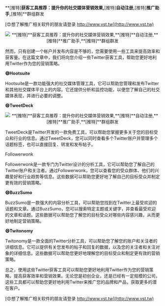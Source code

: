 **[推特]**获客工具推荐：提升你的社交媒体营销效果,**[推特]**自动注册,**[推特]**推广助手,**[推特]**群组群发

[😍想了解推广相关软件的朋友请登录 http://www.vst.tw](http://www.vst.tw)

 <center><img src="https://vst.tw/MP4/tuiguang/png/3.png" alt="**[推特]**获客工具推荐：提升你的社交媒体营销效果,**[推特]**自动注册,**[推特]**推广助手,**[推特]**群组群发"></center>

然而，只有创建一个帐户并发布内容是不够的，您需要使用一些工具来提高效率和获客量。在这篇文章中，我们将向您介绍一些Twitter获客工具，帮助您更好地利用Twitter作为您的营销策略。

**😄Hootsuite**

Hootsuite是一款功能强大的社交媒体管理工具，它可以帮助您管理和发布Twitter和其他社交媒体平台上的内容。它还提供分析和监控功能，以便您了解自己的社交媒体表现，并进行必要的调整。

**😄TweetDeck**

 <center><img src="https://vst.tw/MP4/tuiguang/png/5.png" alt="**[推特]**获客工具推荐：提升你的社交媒体营销效果,**[推特]**自动注册,**[推特]**推广助手,**[推特]**群组群发"></center>

TweetDeck是Twitter开发的一款免费工具，可以帮助您掌握更多关于您的目标受众和行业的信息。通过TweetDeck，您可以同时查看多个Twitter账户并管理多个话题标签，也可以直接回复、转发和发布帖子。

Followerwonk

Followerwonk是一款专门为Twitter设计的分析工具，它可以帮助您了解自己的Twitter账户和关注者。通过Followerwonk，您可以查看您的受众群体、他们的兴趣爱好和行业趋势等信息。这些数据可以帮助您更好地了解自己的目标受众并制定更有效的营销策略。

**😄BuzzSumo**

BuzzSumo是一款强大的内容分析工具，可以帮助您找到在Twitter上最受欢迎的话题和文章。通过BuzzSumo，您可以搜索特定主题或关键字，并查看最受欢迎的文章和话题。这些数据可以帮助您了解您的目标受众对哪些内容感兴趣，从而更好地制定营销策略。

**😄Twitonomy**

Twitonomy是一款全面的Twitter分析工具，可以帮助您了解您的账户和关注者的详细信息。它可以提供有关您发布的帖子和回复的数据，以及您的关注者和关注对象的详细信息。这些数据可以帮助您更好地理解您的目标受众和制定更有效的营销策略。

总之，使用这些Twitter获客工具可以帮助您更好地利用Twitter作为您的营销策略，提高获客效率和营销效果。无论您是初创企业，还是已经有一定规模的公司，这些工具都可以帮助您更好地利用Twitter来推广您的品牌和产品，获取更多的潜在客户。

[😍想了解推广相关软件的朋友请登录 http://www.vst.tw](http://www.vst.tw)



